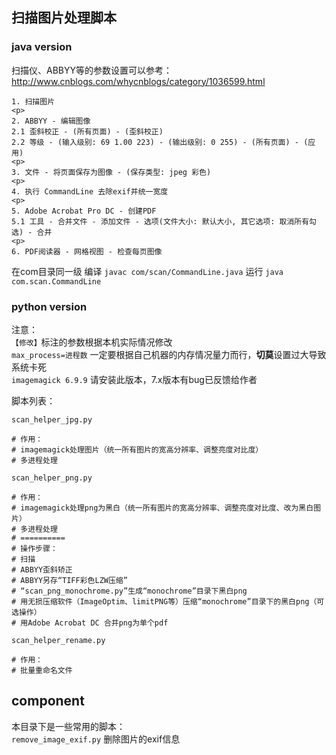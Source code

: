 ## 扫描图片处理脚本
### java version
扫描仪、ABBYY等的参数设置可以参考：http://www.cnblogs.com/whycnblogs/category/1036599.html
```
1. 扫描图片
<p>
2. ABBYY - 编辑图像
2.1 歪斜校正 - (所有页面) - (歪斜校正)
2.2 等级 - (输入级别: 69 1.00 223) - (输出级别: 0 255) - (所有页面) - (应用)
<p>
3. 文件 - 将页面保存为图像 - (保存类型: jpeg 彩色)
<p>
4. 执行 CommandLine 去除exif并统一宽度
<p>
5. Adobe Acrobat Pro DC - 创建PDF
5.1 工具 - 合并文件 - 添加文件 - 选项(文件大小: 默认大小, 其它选项: 取消所有勾选) - 合并
<p>
6. PDF阅读器 - 网格视图 - 检查每页图像
```

在com目录同一级
编译
```javac com/scan/CommandLine.java```
运行
```java com.scan.CommandLine```
### python version

注意：  
`【修改】`标注的参数根据本机实际情况修改  
`max_process=进程数` 一定要根据自己机器的内存情况量力而行，**切莫**设置过大导致系统卡死  
`imagemagick 6.9.9` 请安装此版本，7.x版本有bug已反馈给作者

脚本列表：

`scan_helper_jpg.py`  
```
# 作用：
# imagemagick处理图片（统一所有图片的宽高分辨率、调整亮度对比度）
# 多进程处理
```

`scan_helper_png.py`  
```
# 作用：
# imagemagick处理png为黑白（统一所有图片的宽高分辨率、调整亮度对比度、改为黑白图片）
# 多进程处理
# ==========
# 操作步骤：
# 扫描
# ABBYY歪斜矫正
# ABBYY另存“TIFF彩色LZW压缩”
# “scan_png_monochrome.py”生成“monochrome”目录下黑白png
# 用无损压缩软件（ImageOptim、limitPNG等）压缩“monochrome”目录下的黑白png（可选操作）
# 用Adobe Acrobat DC 合并png为单个pdf
```

`scan_helper_rename.py`  
```
# 作用：
# 批量重命名文件
```

## component
本目录下是一些常用的脚本：  
`remove_image_exif.py` 删除图片的exif信息
